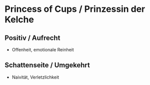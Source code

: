# Princess of Cups / Prinzessin der Kelche

## Positiv / Aufrecht

- Offenheit, emotionale Reinheit

## Schattenseite / Umgekehrt

- Naivität, Verletzlichkeit
